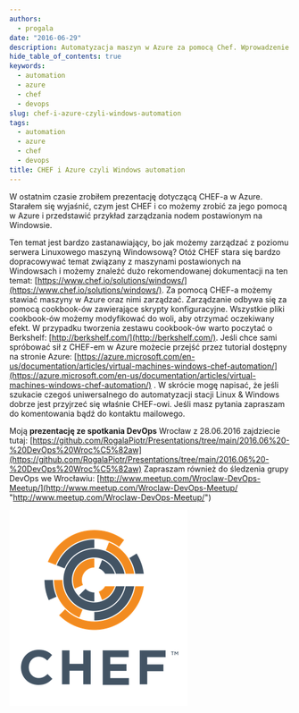 ```yaml
---
authors:
  - progala
date: "2016-06-29"
description: Automatyzacja maszyn w Azure za pomocą Chef. Wprowadzenie do zarządzania maszynami znajdziecie właśnie w tym wpisie. Zapraszam do przeczytania.
hide_table_of_contents: true
keywords:
  - automation
  - azure
  - chef
  - devops
slug: chef-i-azure-czyli-windows-automation
tags:
  - automation
  - azure
  - chef
  - devops
title: CHEF i Azure czyli Windows automation
---
```


W ostatnim czasie zrobiłem prezentację dotyczącą CHEF-a w Azure. Starałem się wyjaśnić, czym jest CHEF i co możemy zrobić za jego pomocą w Azure i przedstawić przykład zarządzania nodem postawionym na Windowsie.

<!-- truncate -->

Ten temat jest bardzo zastanawiający, bo jak możemy zarządzać z poziomu serwera Linuxowego maszyną Windowsową? Otóż CHEF stara się bardzo dopracowywać temat związany z maszynami postawionych na Windowsach i możemy znaleźć dużo rekomendowanej dokumentacji na ten temat: [https://www.chef.io/solutions/windows/](https://www.chef.io/solutions/windows/). Za pomocą CHEF-a możemy stawiać maszyny w Azure oraz nimi zarządzać. Zarządzanie odbywa się za pomocą cookbook-ów zawierające skrypty konfiguracyjne. Wszystkie pliki cookbook-ów możemy modyfikować do woli, aby otrzymać oczekiwany efekt. W przypadku tworzenia zestawu cookbook-ów warto poczytać o Berkshelf: [http://berkshelf.com/](http://berkshelf.com/). Jeśli chce sami spróbować sił z CHEF-em w Azure możecie przejść przez tutorial dostępny na stronie Azure: [https://azure.microsoft.com/en-us/documentation/articles/virtual-machines-windows-chef-automation/](https://azure.microsoft.com/en-us/documentation/articles/virtual-machines-windows-chef-automation/) . W skrócie mogę napisać, że jeśli szukacie czegoś uniwersalnego do automatyzacji stacji Linux & Windows dobrze jest przyjrzeć się właśnie CHEF-owi. Jeśli masz pytania zapraszam do komentowania bądź do kontaktu mailowego.

Moją **prezentację ze spotkania DevOps** Wrocław z 28.06.2016 zajdziecie tutaj: [https://github.com/RogalaPiotr/Presentations/tree/main/2016.06%20-%20DevOps%20Wroc%C5%82aw](https://github.com/RogalaPiotr/Presentations/tree/main/2016.06%20-%20DevOps%20Wroc%C5%82aw) Zapraszam również do śledzenia grupy DevOps we Wrocławiu: [http://www.meetup.com/Wroclaw-DevOps-Meetup/](http://www.meetup.com/Wroclaw-DevOps-Meetup/ "http://www.meetup.com/Wroclaw-DevOps-Meetup/")

![Chef](images/image.png)